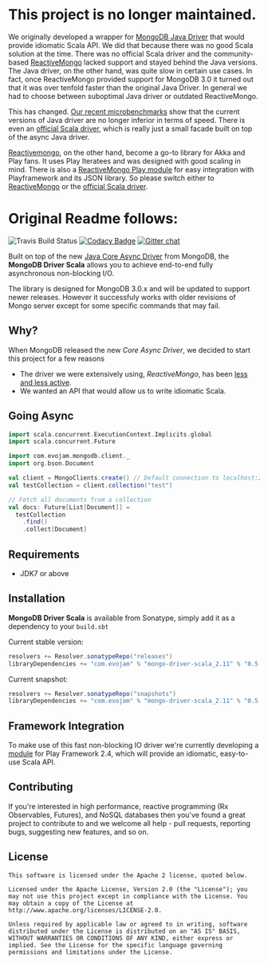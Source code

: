 # This project is no longer maintained.

We originally developed a wrapper for [MongoDB Java Driver] that would provide
idiomatic Scala API. We did that because there was no good Scala solution at the
time. There was no official Scala driver and the community-based [ReactiveMongo]
lacked support and stayed behind the Java versions. The Java driver, on the
other hand, was quite slow in certain use cases. In fact, once ReactiveMongo
provided support for MongoDB 3.0 it turned out that it was over tenfold faster
than the original Java Driver. In general we had to choose between suboptimal
Java driver or outdated ReactiveMongo.

This has changed. [Our recent microbenchmarks] show that the current versions of
Java driver are no longer inferior in terms of speed. There is even an [official
Scala driver], which is really just a small facade built on top of the async
Java driver.

[Reactivemongo][ReactiveMongo], on the other hand, become a go-to library for
Akka and Play fans. It uses Play Iteratees and was designed with good scaling in
mind. There is also a [ReactiveMongo Play module] for easy integration with
Playframework and its JSON library. So please switch either to [ReactiveMongo]
or the [official Scala driver].

  [MongoDB Java Driver]: https://docs.mongodb.org/ecosystem/drivers/java/
  [ReactiveMongo]: http://reactivemongo.org/
  [official Scala driver]: http://mongodb.github.io/mongo-scala-driver/
  [ReactiveMongo Play module]: https://github.com/ReactiveMongo/Play-ReactiveMongo
  [Our recent microbenchmarks]: https://github.com/evojam/mongo-drivers-benchmarks

# Original Readme follows:

![Travis Build Status](https://travis-ci.org/evojam/mongodb-driver-scala.svg)
[![Codacy Badge](https://www.codacy.com/project/badge/305004faf8194a27b93e3a9d2b04bbb9)](https://www.codacy.com/app/evojam/mongodb-driver-scala)
[![Gitter chat](https://badges.gitter.im/evojam/mongodb-driver-scala.png)](https://gitter.im/evojam/mongodb-driver-scala "Gitter chat")

Built on top of the new [Java Core Async Driver](http://mongodb.github.io/mongo-java-driver/) from MongoDB,
the **MongoDB Driver Scala** allows you to achieve end-to-end fully asynchronous non-blocking I/O.

The library is designed for MongoDB 3.0.x and will be updated to support newer releases. However it successfuly works
with older revisions of Mongo server except for some specific commands that may fail.

## Why?
When MongoDB released the new *Core Async Driver*, we decided to start this project for a few reasons
* The driver we were extensively using, *ReactiveMongo*, has been [less and less active](https://github.com/ReactiveMongo/ReactiveMongo/commits/master).
* We wanted an API that would allow us to write idiomatic Scala.

## Going Async

```scala
import scala.concurrent.ExecutionContext.Implicits.global
import scala.concurrent.Future

import com.evojam.mongodb.client._
import org.bson.Document

val client = MongoClients.create() // Default connection to localhost:27017
val testCollection = client.collection("test")

// Fetch all documents from a collection
val docs: Future[List[Document]] =
  testCollection
    .find()
    .collect[Document]
```

## Requirements

- JDK7 or above

## Installation

**MongoDB Driver Scala** is available from Sonatype, simply add it as a dependency to your `build.sbt`

Current stable version:

```scala
resolvers += Resolver.sonatypeRepo("releases")
libraryDependencies += "com.evojam" % "mongo-driver-scala_2.11" % "0.5.0"
```

Current snapshot:

```scala
resolvers += Resolver.sonatypeRepo("snapshots")
libraryDependencies += "com.evojam" % "mongo-driver-scala_2.11" % "0.5.0-SNAPSHOT"
```

## Framework Integration

To make use of this fast non-blocking IO driver we're currently developing a [module](https://github.com/evojam/play-mongodb-driver) for Play Framework 2.4,
which will provide an idiomatic, easy-to-use Scala API.

## Contributing

If you're interested in high performance, reactive programming (Rx Observables, Futures), and NoSQL databases then you've found a great project
to contribute to and we welcome all help - pull requests, reporting bugs, suggesting new features, and so on.

## License
```
This software is licensed under the Apache 2 license, quoted below.

Licensed under the Apache License, Version 2.0 (the "License"); you may not use this project except in compliance with the License. You may obtain a copy of the License at http://www.apache.org/licenses/LICENSE-2.0.

Unless required by applicable law or agreed to in writing, software distributed under the License is distributed on an "AS IS" BASIS, WITHOUT WARRANTIES OR CONDITIONS OF ANY KIND, either express or implied. See the License for the specific language governing permissions and limitations under the License.
```
